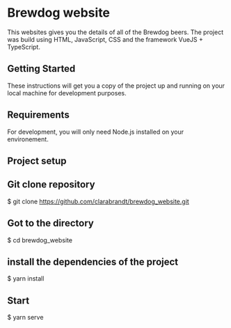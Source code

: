 # Brewdog website
This websites gives you the details of all of the Brewdog beers. The project was build using HTML, JavaScript, CSS and the framework VueJS + TypeScript.

## Getting Started
These instructions will get you a copy of the project up and running on your local machine for development purposes. 

## Requirements
For development, you will only need Node.js installed on your environement. 

## Project setup

## Git clone repository
$ git clone https://github.com/clarabrandt/brewdog_website.git

## Got to the directory
$ cd brewdog_website

## install the dependencies of the project
$ yarn install


## Start
$ yarn serve

